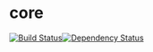 # core
[![Build Status](https://travis-ci.org/PhearNet/core.svg)](https://travis-ci.org/PhearNet/core)[![Dependency Status](https://www.versioneye.com/user/projects/5664ee13f376cc003c000bc8/badge.svg?style=flat)](https://www.versioneye.com/user/projects/5664ee13f376cc003c000bc8)

